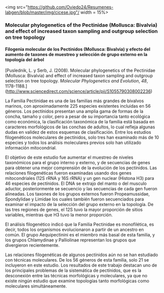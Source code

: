 
<img src="https://github.com/Oviedo24/Resumenes-labgen/blob/master/img/cicese.jpg"/ width = 15%>

### Molecular phylogenetics of the Pectinidae (Mollusca: Bivalvia) and effect of increased taxon sampling and outgroup selection on tree topology

#### Filogenia molecular de los Pectínidos (Mollusca: Bivalvia) y efecto del aumento de taxones de muestreo y selección de grupo externo en la topología del árbol

[Puslednik, L. y Serb, J. (2008). Molecular phylogenetics of the Pectinidae (Mollusca: Bivalvia) and effect of increased taxon sampling and outgroup selection on tree topology. *Molecular Phylogenetics and Evolution*, *48*, 1178-1188.] (http://www.sciencedirect.com/science/article/pii/S1055790308002236)

La Familia Pectinidae es una de las familias más grandes de bivalvos marinos, con aproximadamente 225 especies existentes incluidas en 56 géneros. Los pectínidos presentan una amplia gama de formas de la concha, tamaño y color, pero a pesar de su importancia tanto ecológica como económica, la clasificación taxonómica de la familia está basada en caracteres morfológicos de las conchas de adultos, lo cual refleja algunas dudas en validez de estos esquemas de clasificación. Entre los estudios filogenéticos moleculares de pectínidos, solo tres han examinado más de 10 especies y todos los análisis moleculares previos solo han utilizado información mitocondrial. 

El objetivo de este estudio fue aumentar el muestreo de niveles taxonómicos para el grupo interno y externo, y de secuencias de genes para obtener una mejor comprensión de la evolución de los pectínidos. Las relaciones filogenéticas fueron examinadas usando dos genes mitocondriales (12S rRNA y 16S rRNA) y un gen nuclear (Histona H3) para 46 especies de pectínidos. El DNA se extrajo del manto o del musculo aductor, posteriormente se secuencio y las secuencias de cada gen fueron alineadas. Los taxones de los grupos externos fueron Propeamussidae, Spondylidae y Limidae los cuales también fueron secuenciados para examinar el impacto de la selección del grupo externo en la topología. De las tres regiones de genes, el 12S tuvo la mayor proporción de sitios variables, mientras que H3 tuvo la menor proporción.

El análisis filogenético indicó que la Familia Pectinidae es monofilética, es decir, todos los organismos evolucionaron a partir de un ancestro en común. El grupo Aequipectinini es el miembro más basal de esta familia, y los grupos Chlamydinae y Palliolinae representan los grupos que divergieron recientemente. 

Las relaciones filogenéticas de algunos pectínidos aún no se han estudiado con técnicas moleculares. De los 56 géneros de esta familia, solo 21 se incluyeron en este estudio. Los resultados de este trabajo destacan uno de los principales problemas de la sistemática de pectínidos, que es la desconexión entre las técnicas morfológicas y moleculares, ya que no existe ningún estudio que examine topologías tanto morfológicas como moleculares simultáneamente.


